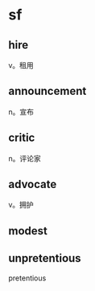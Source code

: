 # sf

## hire
v。租用

## announcement
n。宣布

## critic
n。评论家

## advocate
v。拥护

## modest

## unpretentious
pretentious